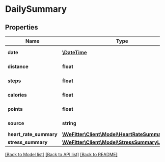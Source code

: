 # DailySummary

## Properties
Name | Type | Description | Notes
------------ | ------------- | ------------- | -------------
**date** | [**\DateTime**](\DateTime.md) | Date of the summary. | 
**distance** | **float** | Distance in meters. | [optional] 
**steps** | **float** | Steps taken. | [optional] 
**calories** | **float** | Calories burned. | [optional] 
**points** | **float** | Points earned. | [optional] 
**source** | **string** | Origin of the data. | 
**heart_rate_summary** | [**\WeFitter\Client\Model\HeartRateSummaryLinked**](HeartRateSummaryLinked.md) |  | [optional] 
**stress_summary** | [**\WeFitter\Client\Model\StressSummaryLinked**](StressSummaryLinked.md) |  | [optional] 

[[Back to Model list]](../../README.md#documentation-for-models) [[Back to API list]](../../README.md#documentation-for-api-endpoints) [[Back to README]](../../README.md)

